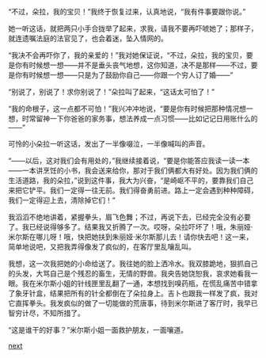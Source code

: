 
“不过，朵拉，我的宝贝！”我终于恢复过来，认真地说，“我有件事要跟你说。”

她一听这话，就把两只小手合拢举了起来，求我，请我不要再吓唬她了；那样子，就连遗嘱法庭的法官见了，也会着迷，坠入情网的。

“我决不会再吓你了，我的亲爱的！”我对她保证说，“不过，朵拉，我的宝贝，要是你有时候想一想——并不是垂头丧气地想，这你知道，决不是那样——不过，要是你有时候想一想——只是为了鼓励你自己——你跟一个穷人订了婚——”

“别说了，别说了！求你别说了！”朵拉叫了起来，“这话太可怕了！”

“我的命根子，这一点都不可怕！”我兴冲冲地说，“要是你有时候把那种情况想一想，时常留神一下你爸爸的家务事，想法养成一点习惯——比如记记日用账什么的——”

可怜的小朵拉一听这话，发出了一半像啜泣，一半像喊叫的声音。

“——以后，这对我们会有用处的，”我继续接着说，“要是你能答应我读一读一本——一本讲烹饪的小书，我会送来给你，那对于我们俩都大有好处。因为我们俩的生活道路，我的朵拉，”说到这件事，我大为兴奋，“是崎岖不平的，要靠我们自己来把它铲平。我们一定得一往无前。我们得奋勇前进。路上一定会遇到种种障碍，我们一定得迎上去，清除掉它们！”

我滔滔不绝地讲着，紧握拳头，眉飞色舞；不过，再说下去，已经完全没有必要了。我已经说得够多了。结果我又折腾了一次。哎呀，朵拉吓坏了！哦，朱丽娅·米尔斯在哪儿呀！哦，快把她扶到朱丽娅·米尔斯那儿去！请你快去吧！这一来，简单地说吧，又把我弄得像发了疯似的，在客厅里乱嚷乱叫。

我想，这一次我把她的小命给送了。我往她的脸上洒冷水。我双膝跪地，狠抓自己的头发，大骂自己是个残忍的畜生，无情的野兽。我央告她饶恕我，哀求她看我一眼。我在米尔斯小姐的针线匣里乱翻了一通，本想找到嗅药瓶，在慌乱痛苦中错拿了象牙针盒，结果把所有的针全都倒在了朵拉身上。吉卜也跟我一样发了疯，我对它直挥拳头。我发疯似的做了一切能做的荒唐事，待到米尔斯进了客厅时，我早已智穷计尽，不知所措了。

“这是谁干的好事？”米尔斯小姐一面救护朋友，一面嚷道。

[next](page479)